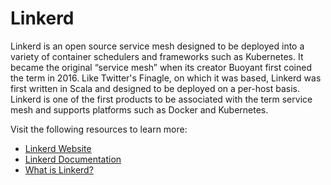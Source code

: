 # Linkerd

Linkerd is an open source service mesh designed to be deployed into a variety of container schedulers and frameworks such as Kubernetes. It became the original “service mesh” when its creator Buoyant first coined the term in 2016. Like Twitter's Finagle, on which it was based, Linkerd was first written in Scala and designed to be deployed on a per-host basis. Linkerd is one of the first products to be associated with the term service mesh and supports platforms such as Docker and Kubernetes.

Visit the following resources to learn more:

- [Linkerd Website](https://linkerd.io/)
- [Linkerd Documentation](https://linkerd.io/2.11/overview/)
- [What is Linkerd?](https://www.techtarget.com/searchitoperations/definition/Linkerd)
